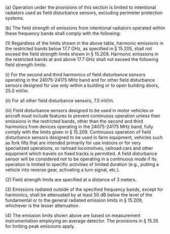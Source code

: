 (a) Operation under the provisions of this section is limited to intentional radiators used as field disturbance sensors, excluding perimeter protection systems.
                

(b) The field strength of emissions from intentional radiators operated within these frequency bands shall comply with the following:

(1) Regardless of the limits shown in the above table, harmonic emissions in the restricted bands below 17.7 GHz, as specified in § 15.205, shall not exceed the field strength limits shown in § 15.209. Harmonic emissions in the restricted bands at and above 17.7 GHz shall not exceed the following field strength limits:

(i) For the second and third harmonics of field disturbance sensors operating in the 24075-24175 MHz band and for other field disturbance sensors designed for use only within a building or to open building doors, 25.0 mV/m.

(ii) For all other field disturbance sensors, 7.5 mV/m.

(iii) Field disturbance sensors designed to be used in motor vehicles or aircraft must include features to prevent continuous operation unless their emissions in the restricted bands, other than the second and third harmonics from devices operating in the 24075-24175 MHz band, fully comply with the limits given in § 15.209. Continuous operation of field disturbance sensors designed to be used in farm equipment, vehicles such as fork lifts that are intended primarily for use indoors or for very specialized operations, or railroad locomotives, railroad cars and other equipment which travels on fixed tracks is permitted. A field disturbance sensor will be considered not to be operating in a continuous mode if its operation is limited to specific activities of limited duration (e.g., putting a vehicle into reverse gear, activating a turn signal, etc.).

(2) Field strength limits are specified at a distance of 3 meters.

(3) Emissions radiated outside of the specified frequency bands, except for harmonics, shall be attenuated by at least 50 dB below the level of the fundamental or to the general radiated emission limits in § 15.209, whichever is the lesser attenuation.

(4) The emission limits shown above are based on measurement instrumentation employing an average detector. The provisions in § 15.35 for limiting peak emissions apply.

